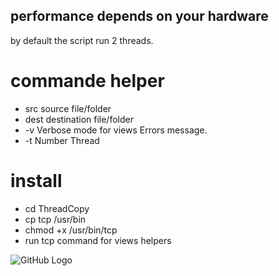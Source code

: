 ## performance depends on your hardware  

by default the script run 2 threads.  

# commande helper 
- src source file/folder
- dest destination file/folder
- -v Verbose mode for views Errors message.
- -t Number Thread

# install
- cd ThreadCopy
- cp tcp /usr/bin
- chmod +x /usr/bin/tcp
- run tcp command for views helpers

![GitHub Logo](https://i.ibb.co/h8YWJrv/Capture-du-2019-05-26-05-41-49.png)

